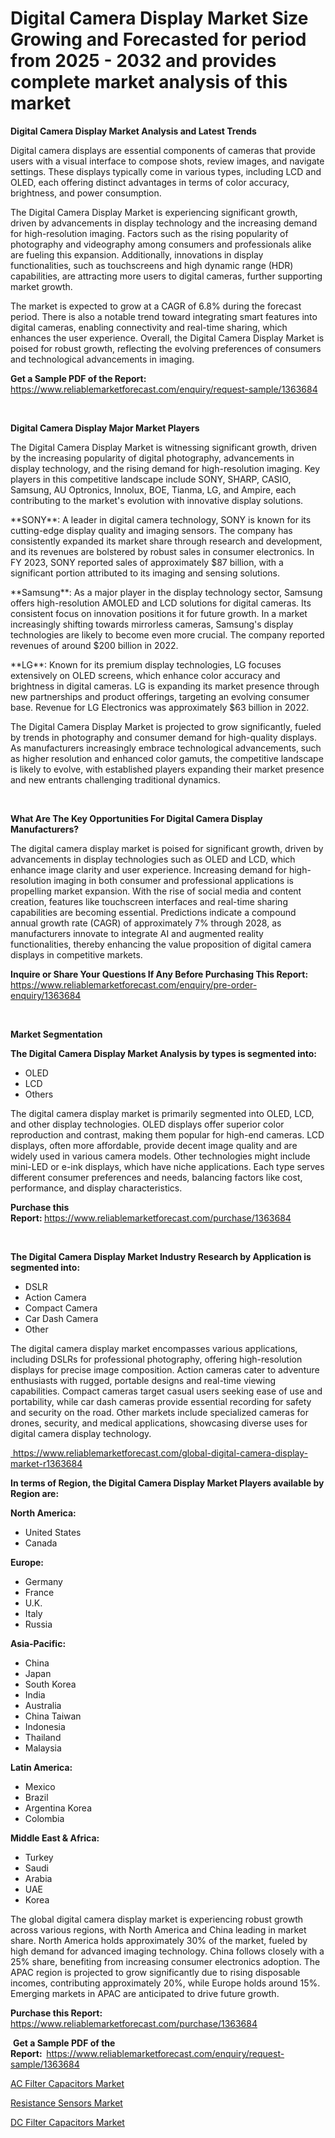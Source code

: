 <p><h1>Digital Camera Display Market Size Growing and Forecasted for period from 2025 - 2032 and provides complete market analysis of this market</h1></p><p><strong>Digital Camera Display Market Analysis and Latest Trends</strong></p>
<p><p>Digital camera displays are essential components of cameras that provide users with a visual interface to compose shots, review images, and navigate settings. These displays typically come in various types, including LCD and OLED, each offering distinct advantages in terms of color accuracy, brightness, and power consumption. </p><p>The Digital Camera Display Market is experiencing significant growth, driven by advancements in display technology and the increasing demand for high-resolution imaging. Factors such as the rising popularity of photography and videography among consumers and professionals alike are fueling this expansion. Additionally, innovations in display functionalities, such as touchscreens and high dynamic range (HDR) capabilities, are attracting more users to digital cameras, further supporting market growth. </p><p>The market is expected to grow at a CAGR of 6.8% during the forecast period. There is also a notable trend toward integrating smart features into digital cameras, enabling connectivity and real-time sharing, which enhances the user experience. Overall, the Digital Camera Display Market is poised for robust growth, reflecting the evolving preferences of consumers and technological advancements in imaging.</p></p>
<p><strong>Get a Sample PDF of the Report:&nbsp;</strong> <a href="https://www.reliablemarketforecast.com/enquiry/request-sample/1363684?utm_campaign=1134&utm_medium=2&utm_source=Github&utm_content=ia&utm_term=11022025&utm_id=digital-camera-display">https://www.reliablemarketforecast.com/enquiry/request-sample/1363684</a></p>
<p>&nbsp;</p>
<p><strong>Digital Camera Display Major Market Players</strong></p>
<p><p>The Digital Camera Display Market is witnessing significant growth, driven by the increasing popularity of digital photography, advancements in display technology, and the rising demand for high-resolution imaging. Key players in this competitive landscape include SONY, SHARP, CASIO, Samsung, AU Optronics, Innolux, BOE, Tianma, LG, and Ampire, each contributing to the market's evolution with innovative display solutions.</p><p>**SONY**: A leader in digital camera technology, SONY is known for its cutting-edge display quality and imaging sensors. The company has consistently expanded its market share through research and development, and its revenues are bolstered by robust sales in consumer electronics. In FY 2023, SONY reported sales of approximately $87 billion, with a significant portion attributed to its imaging and sensing solutions.</p><p>**Samsung**: As a major player in the display technology sector, Samsung offers high-resolution AMOLED and LCD solutions for digital cameras. Its consistent focus on innovation positions it for future growth. In a market increasingly shifting towards mirrorless cameras, Samsung's display technologies are likely to become even more crucial. The company reported revenues of around $200 billion in 2022.</p><p>**LG**: Known for its premium display technologies, LG focuses extensively on OLED screens, which enhance color accuracy and brightness in digital cameras. LG is expanding its market presence through new partnerships and product offerings, targeting an evolving consumer base. Revenue for LG Electronics was approximately $63 billion in 2022.</p><p>The Digital Camera Display Market is projected to grow significantly, fueled by trends in photography and consumer demand for high-quality displays. As manufacturers increasingly embrace technological advancements, such as higher resolution and enhanced color gamuts, the competitive landscape is likely to evolve, with established players expanding their market presence and new entrants challenging traditional dynamics.</p></p>
<p>&nbsp;</p>
<p><strong>What Are The Key Opportunities For Digital Camera Display Manufacturers?</strong></p>
<p><p>The digital camera display market is poised for significant growth, driven by advancements in display technologies such as OLED and LCD, which enhance image clarity and user experience. Increasing demand for high-resolution imaging in both consumer and professional applications is propelling market expansion. With the rise of social media and content creation, features like touchscreen interfaces and real-time sharing capabilities are becoming essential. Predictions indicate a compound annual growth rate (CAGR) of approximately 7% through 2028, as manufacturers innovate to integrate AI and augmented reality functionalities, thereby enhancing the value proposition of digital camera displays in competitive markets.</p></p>
<p><strong>Inquire or Share Your Questions If Any Before Purchasing This Report:</strong> <a href="https://www.reliablemarketforecast.com/enquiry/pre-order-enquiry/1363684?utm_campaign=1134&utm_medium=2&utm_source=Github&utm_content=ia&utm_term=11022025&utm_id=digital-camera-display">https://www.reliablemarketforecast.com/enquiry/pre-order-enquiry/1363684</a></p>
<p>&nbsp;</p>
<p><strong>Market Segmentation</strong></p>
<p><strong>The Digital Camera Display Market Analysis by types is segmented into:</strong></p>
<p><ul><li>OLED</li><li>LCD</li><li>Others</li></ul></p>
<p><p>The digital camera display market is primarily segmented into OLED, LCD, and other display technologies. OLED displays offer superior color reproduction and contrast, making them popular for high-end cameras. LCD displays, often more affordable, provide decent image quality and are widely used in various camera models. Other technologies might include mini-LED or e-ink displays, which have niche applications. Each type serves different consumer preferences and needs, balancing factors like cost, performance, and display characteristics.</p></p>
<p><strong>Purchase this Report:&nbsp;</strong><a href="https://www.reliablemarketforecast.com/purchase/1363684?utm_campaign=1134&utm_medium=2&utm_source=Github&utm_content=ia&utm_term=11022025&utm_id=digital-camera-display">https://www.reliablemarketforecast.com/purchase/1363684</a></p>
<p>&nbsp;</p>
<p><strong>The Digital Camera Display Market Industry Research by Application is segmented into:</strong></p>
<p><ul><li>DSLR</li><li>Action Camera</li><li>Compact Camera</li><li>Car Dash Camera</li><li>Other</li></ul></p>
<p><p>The digital camera display market encompasses various applications, including DSLRs for professional photography, offering high-resolution displays for precise image composition. Action cameras cater to adventure enthusiasts with rugged, portable designs and real-time viewing capabilities. Compact cameras target casual users seeking ease of use and portability, while car dash cameras provide essential recording for safety and security on the road. Other markets include specialized cameras for drones, security, and medical applications, showcasing diverse uses for digital camera display technology.</p></p>
<p><a href="https://www.reliablemarketforecast.com/global-digital-camera-display-market-r1363684?utm_campaign=1134&utm_medium=2&utm_source=Github&utm_content=ia&utm_term=11022025&utm_id=digital-camera-display">&nbsp;https://www.reliablemarketforecast.com/global-digital-camera-display-market-r1363684</a></p>
<p><strong>In terms of Region, the Digital Camera Display Market Players available by Region are:</strong></p>
<p>
    <p> <strong> North America: </strong>
        <ul>
            <li>United States</li>
            <li>Canada</li>
        </ul>
        </p> 
    <p> <strong> Europe: </strong>
        <ul>
            <li>Germany</li>
            <li>France</li>
            <li>U.K.</li>
            <li>Italy</li>
            <li>Russia</li>
        </ul>
        </p> 
    <p> <strong> Asia-Pacific: </strong>
        <ul>
            <li>China</li>
            <li>Japan</li>
            <li>South Korea</li>
            <li>India</li>
            <li>Australia</li>
            <li>China Taiwan</li>
            <li>Indonesia</li>
            <li>Thailand</li>
            <li>Malaysia</li>
        </ul>
        </p> 
    <p> <strong> Latin America: </strong>
        <ul>
            <li>Mexico</li>
            <li>Brazil</li>
            <li>Argentina Korea</li>
            <li>Colombia</li>
        </ul>
        </p> 
    <p> <strong> Middle East & Africa: </strong>
        <ul>
            <li>Turkey</li>
            <li>Saudi</li>
            <li>Arabia</li>
            <li>UAE</li>
            <li>Korea</li>
        </ul>
    </p>
    </p>
<p><p>The global digital camera display market is experiencing robust growth across various regions, with North America and China leading in market share. North America holds approximately 30% of the market, fueled by high demand for advanced imaging technology. China follows closely with a 25% share, benefiting from increasing consumer electronics adoption. The APAC region is projected to grow significantly due to rising disposable incomes, contributing approximately 20%, while Europe holds around 15%. Emerging markets in APAC are anticipated to drive future growth.</p></p>
<p><strong>Purchase this Report: </strong><a href="https://www.reliablemarketforecast.com/purchase/1363684?utm_campaign=1134&utm_medium=2&utm_source=Github&utm_content=ia&utm_term=11022025&utm_id=digital-camera-display">https://www.reliablemarketforecast.com/purchase/1363684</a></p>
<p>&nbsp;<strong>Get a Sample PDF of the Report:&nbsp;&nbsp;</strong><a href="https://www.reliablemarketforecast.com/enquiry/request-sample/1363684?utm_campaign=1134&utm_medium=2&utm_source=Github&utm_content=ia&utm_term=11022025&utm_id=digital-camera-display">https://www.reliablemarketforecast.com/enquiry/request-sample/1363684</a></p>
<p><strong></strong></p>
<p><p><a href="https://github.com/koshikaryno1/Market-Research-Report-List-1/blob/main/ac-filter-capacitors-market.md?utm_campaign=1134&utm_medium=2&utm_source=Github&utm_content=ia&utm_term=11022025&utm_id=digital-camera-display">AC Filter Capacitors Market</a></p><p><a href="https://github.com/herakterroem/Market-Research-Report-List-1/blob/main/resistance-sensors-market.md?utm_campaign=1134&utm_medium=2&utm_source=Github&utm_content=ia&utm_term=11022025&utm_id=digital-camera-display">Resistance Sensors Market</a></p><p><a href="https://github.com/BryceTownsendr/Market-Research-Report-List-7/blob/main/dc-filter-capacitors-market.md?utm_campaign=1134&utm_medium=2&utm_source=Github&utm_content=ia&utm_term=11022025&utm_id=digital-camera-display">DC Filter Capacitors Market</a></p></p>